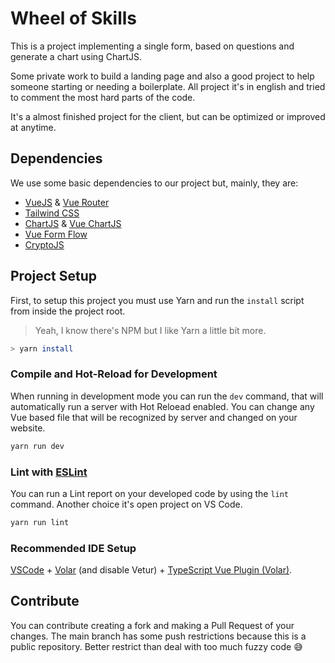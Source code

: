 # Wheel of Skills

This is a project implementing a single form, based on questions and generate a chart using ChartJS.

Some private work to build a landing page and also a good project to help someone starting or needing a boilerplate. All project it's in english and tried to comment the most hard parts of the code. 

It's a almost finished project for the client, but can be optimized or improved at anytime. 

## Dependencies

We use some basic dependencies to our project but, mainly, they are: 

* [VueJS](https://vuejs.org/) & [Vue Router](https://router.vuejs.org/)
* [Tailwind CSS](https://tailwindcss.com/)
* [ChartJS](https://www.chartjs.org/) & [Vue ChartJS](https://vue-chartjs.org/)
* [Vue Form Flow](https://www.ditdot.hr/en/vue-flow-form)
* [CryptoJS](https://github.com/tpenaranda/vue-cryptojs)

## Project Setup

First, to setup this project you must use Yarn and run the `install` script from inside the project root.

> Yeah, I know there's NPM but I like Yarn a little bit more.

```sh
> yarn install
```

### Compile and Hot-Reload for Development

When running in development mode you can run the `dev` command, that will automatically run a server with Hot Reloead enabled. You can change any Vue based file that will be recognized by server and changed on your website.

```sh
yarn run dev
```

### Lint with [ESLint](https://eslint.org/)

You can run a Lint report on your developed code by using the `lint` command. Another choice it's open project on VS Code. 

```sh
yarn run lint
```

### Recommended IDE Setup

[VSCode](https://code.visualstudio.com/) + [Volar](https://marketplace.visualstudio.com/items?itemName=Vue.volar) (and disable Vetur) + [TypeScript Vue Plugin (Volar)](https://marketplace.visualstudio.com/items?itemName=Vue.vscode-typescript-vue-plugin).

## Contribute

You can contribute creating a fork and making a Pull Request of your changes. The main branch has some push restrictions because this is a public repository. Better restrict than deal with too much fuzzy code 😅